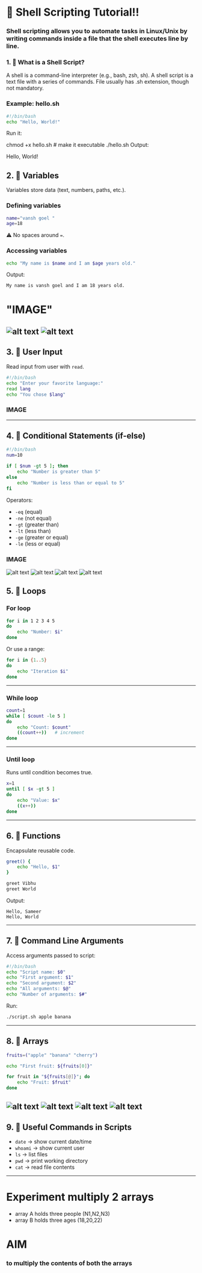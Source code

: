 # **🐚 Shell Scripting Tutorial!!**
### Shell scripting allows you to automate tasks in Linux/Unix by writing commands inside a file that the shell executes line by line.

### 1. 🔹 What is a Shell Script?
A shell is a command-line interpreter (e.g., bash, zsh, sh).
A shell script is a text file with a series of commands.
File usually has .sh extension, though not mandatory.

### Example: hello.sh

```bash
#!/bin/bash
echo "Hello, World!"
```
Run it:

chmod +x hello.sh   # make it executable
./hello.sh
Output:

Hello, World!

## 2. 🔹 Variables

Variables store data (text, numbers, paths, etc.).

### Defining variables

```bash
name="vansh goel "
age=18
```

⚠️ No spaces around `=`.

### Accessing variables

```bash
echo "My name is $name and I am $age years old."
```

Output:

```
My name is vansh goel and I am 18 years old.
```
# **"IMAGE"**
![alt text](images/img34.png)
![alt text](images/img35.png)
----

## 3. 🔹 User Input

Read input from user with `read`.

```bash
#!/bin/bash
echo "Enter your favorite language:"
read lang
echo "You chose $lang"
```
### **IMAGE**


---

## 4. 🔹 Conditional Statements (if-else)

```bash
#!/bin/bash
num=10

if [ $num -gt 5 ]; then
    echo "Number is greater than 5"
else
    echo "Number is less than or equal to 5"
fi
```

Operators:

* `-eq` (equal)
* `-ne` (not equal)
* `-gt` (greater than)
* `-lt` (less than)
* `-ge` (greater or equal)
* `-le` (less or equal)

### **IMAGE**
![alt text](images/img30.png)
![alt text](images/img31.png)
![alt text](images/img28.png)
![alt text](images/img29.png)

## 5. 🔹 Loops

### For loop

```bash
for i in 1 2 3 4 5
do
    echo "Number: $i"
done

```


Or use a range:

```bash
for i in {1..5}
do
    echo "Iteration $i"
done
```

---

### While loop

```bash
count=1
while [ $count -le 5 ]
do
    echo "Count: $count"
    ((count++))   # increment
done
```


---
### Until loop

Runs until condition becomes true.

```bash
x=1
until [ $x -gt 5 ]
do
    echo "Value: $x"
    ((x++))
done
```


---

## 6. 🔹 Functions

Encapsulate reusable code.

```bash
greet() {
    echo "Hello, $1"
}

greet Vibhu
greet World
```

Output:

```
Hello, Sameer
Hello, World
```


---

## 7. 🔹 Command Line Arguments

Access arguments passed to script:

```bash
#!/bin/bash
echo "Script name: $0"
echo "First argument: $1"
echo "Second argument: $2"
echo "All arguments: $@"
echo "Number of arguments: $#"
```

Run:

```bash
./script.sh apple banana
```


----
## 8. 🔹 Arrays

```bash
fruits=("apple" "banana" "cherry")

echo "First fruit: ${fruits[0]}"

for fruit in "${fruits[@]}"; do
    echo "Fruit: $fruit"
done
```
![alt text](images/img26.png)
![alt text](images/img27.png)
![alt text](images/img32.png)
![alt text](images/img33.png)
---
## 9. 🔹 Useful Commands in Scripts

* `date` → show current date/time
* `whoami` → show current user
* `ls` → list files
* `pwd` → print working directory
* `cat` → read file contents

---
# **Experiment multiply 2 arrays**
* array A holds three people (N1,N2,N3)
* array B holds three ages (18,20,22)
 # **AIM**
 ### to multiply the contents of both the arrays

